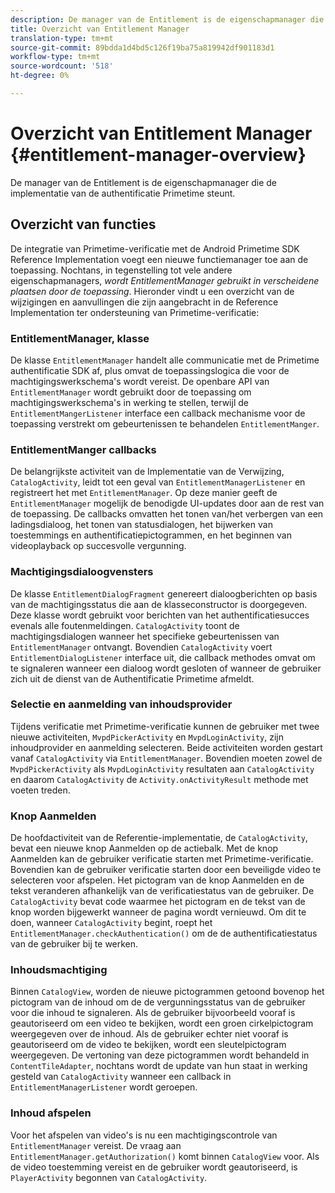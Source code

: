 ```yaml
---
description: De manager van de Entitlement is de eigenschapmanager die de implementatie van de authentificatie Primetime steunt.
title: Overzicht van Entitlement Manager
translation-type: tm+mt
source-git-commit: 89bdda1d4bd5c126f19ba75a819942df901183d1
workflow-type: tm+mt
source-wordcount: '518'
ht-degree: 0%

---
```



# Overzicht van Entitlement Manager {#entitlement-manager-overview}

De manager van de Entitlement is de eigenschapmanager die de implementatie van de authentificatie Primetime steunt.

## Overzicht van functies

De integratie van Primetime-verificatie met de Android Primetime SDK Reference Implementation voegt een nieuwe functiemanager toe aan de toepassing. Nochtans, in tegenstelling tot vele andere eigenschapmanagers, *wordt EntitlementManager gebruikt in verscheidene plaatsen door de toepassing*. Hieronder vindt u een overzicht van de wijzigingen en aanvullingen die zijn aangebracht in de Reference Implementation ter ondersteuning van Primetime-verificatie:

### EntitlementManager, klasse

De klasse `EntitlementManager` handelt alle communicatie met de Primetime authentificatie SDK af, plus omvat de toepassingslogica die voor de machtigingswerkschema&#39;s wordt vereist. De openbare API van `EntitlementManager` wordt gebruikt door de toepassing om machtigingswerkschema&#39;s in werking te stellen, terwijl de `EntitlementMangerListener` interface een callback mechanisme voor de toepassing verstrekt om gebeurtenissen te behandelen `EntitlementManger`.

### EntitlementManger callbacks

De belangrijkste activiteit van de Implementatie van de Verwijzing, `CatalogActivity`, leidt tot een geval van `EntitlementManagerListener` en registreert het met `EntitlementManager`. Op deze manier geeft de `EntitlementManager` mogelijk de benodigde UI-updates door aan de rest van de toepassing. De callbacks omvatten het tonen van/het verbergen van een ladingsdialoog, het tonen van statusdialogen, het bijwerken van toestemmings en authentificatiepictogrammen, en het beginnen van videoplayback op succesvolle vergunning.

### Machtigingsdialoogvensters

De klasse `EntitlementDialogFragment` genereert dialoogberichten op basis van de machtigingsstatus die aan de klasseconstructor is doorgegeven. Deze klasse wordt gebruikt voor berichten van het authentificatiesucces evenals alle foutenmeldingen. `CatalogActivity` toont de machtigingsdialogen wanneer het specifieke gebeurtenissen van `EntitlementManager` ontvangt. Bovendien `CatalogActivity` voert `EntitlementDialogListener` interface uit, die callback methodes omvat om te signaleren wanneer een dialoog wordt gesloten of wanneer de gebruiker zich uit de dienst van de Authentificatie Primetime afmeldt.

### Selectie en aanmelding van inhoudsprovider

Tijdens verificatie met Primetime-verificatie kunnen de gebruiker met twee nieuwe activiteiten, `MvpdPickerActivity` en `MvpdLoginActivity`, zijn inhoudprovider en aanmelding selecteren. Beide activiteiten worden gestart vanaf `CatalogActivity` via `EntitlementManager`. Bovendien moeten zowel de `MvpdPickerActivity` als `MvpdLoginActivity` resultaten aan `CatalogActivity` en daarom `CatalogActivity` de `Activity.onActivityResult` methode met voeten treden.

### Knop Aanmelden

De hoofdactiviteit van de Referentie-implementatie, de `CatalogActivity`, bevat een nieuwe knop Aanmelden op de actiebalk. Met de knop Aanmelden kan de gebruiker verificatie starten met Primetime-verificatie. Bovendien kan de gebruiker verificatie starten door een beveiligde video te selecteren voor afspelen. Het pictogram van de knop Aanmelden en de tekst veranderen afhankelijk van de verificatiestatus van de gebruiker. De `CatalogActivity` bevat code waarmee het pictogram en de tekst van de knop worden bijgewerkt wanneer de pagina wordt vernieuwd. Om dit te doen, wanneer `CatalogActivity` begint, roept het `EntitlementManager.checkAuthentication()` om de de authentificatiestatus van de gebruiker bij te werken.

### Inhoudsmachtiging

Binnen `CatalogView`, worden de nieuwe pictogrammen getoond bovenop het pictogram van de inhoud om de de vergunningsstatus van de gebruiker voor die inhoud te signaleren. Als de gebruiker bijvoorbeeld vooraf is geautoriseerd om een video te bekijken, wordt een groen cirkelpictogram weergegeven over de inhoud. Als de gebruiker echter niet vooraf is geautoriseerd om de video te bekijken, wordt een sleutelpictogram weergegeven. De vertoning van deze pictogrammen wordt behandeld in `ContentTileAdapter`, nochtans wordt de update van hun staat in werking gesteld van `CatalogActivity` wanneer een callback in `EntitlementManagerListener` wordt geroepen.

### Inhoud afspelen

Voor het afspelen van video&#39;s is nu een machtigingscontrole van `EntitlementManager` vereist. De vraag aan `EntitlementManager.getAuthorization()` komt binnen `CatalogView` voor. Als de video toestemming vereist en de gebruiker wordt geautoriseerd, is `PlayerActivity` begonnen van `CatalogActivity`.

